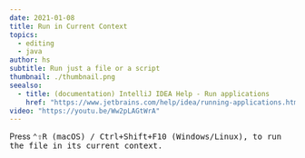 ```yaml
---
date: 2021-01-08
title: Run in Current Context
topics:
  - editing
  - java
author: hs
subtitle: Run just a file or a script
thumbnail: ./thumbnail.png
seealso:
  - title: (documentation) IntelliJ IDEA Help - Run applications
    href: "https://www.jetbrains.com/help/idea/running-applications.html"
video: "https://youtu.be/Ww2pLAGtWrA"
---
```


Press <kbd>⌃⇧R<kbd/> (macOS) / <kbd>Ctrl+Shift+F10</kbd> (Windows/Linux), to run the file in its current context.
